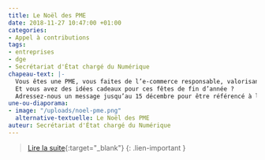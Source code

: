 ```yaml
---
title: Le Noël des PME
date: 2018-11-27 10:47:00 +01:00
categories:
- Appel à contributions
tags:
- entreprises
- dge
- Secrétariat d'État chargé du Numérique
chapeau-text: |-
  Vous êtes une PME, vous faites de l’e-commerce responsable, valorisant les circuits courts ou l’éco-conception.
  Et vous avez des idées cadeaux pour ces fêtes de fin d’année ?
  Adressez-nous un message jusqu’au 15 décembre pour être référencé à lenoeldespme.dge@finances.gouv.fr
une-ou-diaporama:
- image: "/uploads/noel-pme.png"
  alternative-textuelle: Le Noël des PME
auteur: Secrétariat d'État chargé du Numérique
---
```


>[Lire la suite](https://secretariat-etat.numerique.gouv.fr/noel-pme){:target="_blank"}
{: .lien-important }
